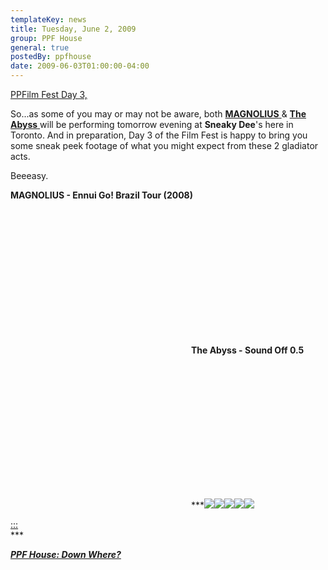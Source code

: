 ```yaml
---
templateKey: news
title: Tuesday, June 2, 2009
group: PPF House
general: true
postedBy: ppfhouse
date: 2009-06-03T01:00:00-04:00
---
```

[PPFilm Fest Day 3,](http://ppfhouse.bandcamp.com)

So...as some of you may or may not be aware, both [**MAGNOLIUS** ](http://magnolius.bandcamp.com)&amp; [**The Abyss** ](http://www.myspace.com/thabyss)will be performing tomorrow evening at **Sneaky Dee**'s here in Toronto. And in preparation, Day 3 of the Film Fest is happy to bring you some sneak peek footage of what you might expect from these 2 gladiator acts.

Beeeasy.

**MAGNOLIUS - Ennui Go! Brazil Tour (2008)**

 <object height="231" width="285"> <param name="movie" value="http://www.youtube.com/v/tJ3KtAFf8Ks"></param> <param name="allowFullScreen" value="true"></param> <param name="allowscriptaccess" value="always"></param> <param name="wmode" value="transparent"></param> <embed allowfullscreen="true" allowscriptaccess="always" height="231" src="http://www.youtube.com/v/tJ3KtAFf8Ks" type="application/x-shockwave-flash" width="285" wmode="transparent"></embed> </object>**The Abyss - Sound Off 0.5**

 <object height="231" width="285"> <param name="movie" value="http://www.youtube.com/v/2v-ZmRkcDtU"></param> <param name="allowFullScreen" value="true"></param> <param name="allowscriptaccess" value="always"></param> <param name="wmode" value="transparent"></param> <embed allowfullscreen="true" allowscriptaccess="always" height="231" src="http://www.youtube.com/v/2v-ZmRkcDtU" type="application/x-shockwave-flash" width="285" wmode="transparent"></embed> </object> ***[![](http://masiaone.com/wp-content/themes/MASIA02/images/icon_youtube.jpg)](http://www.youtube.com/ppfhouse)[![](http://masiaone.com/wp-content/themes/MASIA02/images/icon_myspace.jpg)](http://www.myspace.com/ppfhouse)[![](http://masiaone.com/wp-content/themes/MASIA02/images/icon_twitter.jpg)](http://www.twitter.com/ppfhouse)[![](http://masiaone.com/wp-content/themes/MASIA02/images/icon_facebook.jpg)](http://www.facebook.com/home.php#/pages/PPF-House/32210491219?ref=ts)[![](http://s3.amazonaws.com/twitter_production/profile_images/60316485/bc_bigger.jpg)](http://ppfhouse.bandcamp.com)

 [:::  
 ](http://www.youtube.com/watch?v=IHHjXFmgshk)***

[***PPF House: Down Where?***](http://www.youtube.com/watch?v=IHHjXFmgshk)